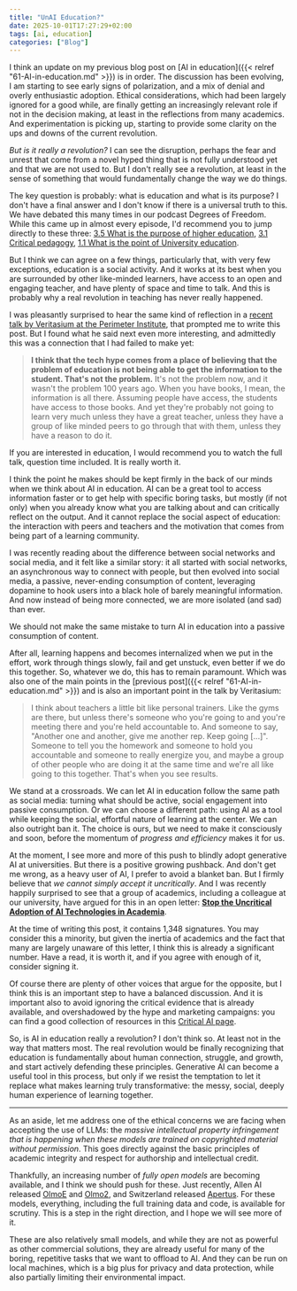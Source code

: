 ```yaml
---
title: "UnAI Education?"
date: 2025-10-01T17:27:29+02:00
tags: [ai, education]
categories: ["Blog"]
---
```


I think an update on my previous blog post on [AI in education]({{< relref "61-AI-in-education.md" >}}) is in order. The discussion has been evolving, I am starting to see early signs of polarization, and a mix of denial and overly enthusiastic adoption. Ethical considerations, which had been largely ignored for a good while, are finally getting an increasingly relevant role if not in the decision making, at least in the reflections from many academics. And experimentation is picking up, starting to provide some clarity on the ups and downs of the current revolution.

*But is it really a revolution?* I can see the disruption, perhaps the fear and unrest that come from a novel hyped thing that is not fully understood yet and that we are not used to. But I don't really see a revolution, at least in the sense of something that would fundamentally change the way we do things.

The key question is probably: what is education and what is its purpose? I don't have a final answer and I don't know if there is a universal truth to this. We have debated this many times in our podcast Degrees of Freedom. While this came up in almost every episode, I'd recommend you to jump directly to these three: [3.5 What is the purpose of higher education](https://creators.spotify.com/pod/profile/degrees-of-freedom/episodes/S3E05-Groningen-Podcasters-United---Whats-the-purpose-of-Higher-Education-e2oidal/a-abhk91h), [3.1 Critical pedagogy](https://creators.spotify.com/pod/profile/degrees-of-freedom/episodes/S3E01-Critical-Pedagogy-and-the-Work-of-Paulo-Freire-e2oid9u), [1.1 What is the point of University education](https://creators.spotify.com/pod/profile/degrees-of-freedom/episodes/S1-Ep1---Whats-the-point-of-University-education-e2oida4/a-abhk910).

But I think we can agree on a few things, particularly that, with very few exceptions, education is a social activity. And it works at its best when you are surrounded by other like-minded learners, have access to an open and engaging teacher, and have plenty of space and time to talk. And this is probably why a real revolution in teaching has never really happened.

I was pleasantly surprised to hear the same kind of reflection in a [recent talk by Veritasium at the Perimeter Institute](https://youtu.be/0xS68sl2D70), that prompted me to write this post. But I found what he said next even more interesting, and admittedly this was a connection that I had failed to make yet:

> **I think that the tech hype comes from a place of believing that the problem of education is not being able to get the information to the student.
> That's not the problem.** It's not the problem now, and it wasn't the problem 100 years ago.
> When you have books, I mean, the information is all there. Assuming people have access, the students have access to those books. And yet they're probably not going to learn very much unless they have a great teacher, unless they have a group of like minded peers to go through that with them, unless they have a reason to do it.

If you are interested in education, I would recommend you to watch the full talk, question time included. It is really worth it.

I think the point he makes should be kept firmly in the back of our minds when we think about AI in education. AI can be a great tool to access information faster or to get help with specific boring tasks, but mostly (if not only) when you already know what you are talking about and can critically reflect on the output. And it cannot replace the social aspect of education: the interaction with peers and teachers and the motivation that comes from being part of a learning community.

I was recently reading about the difference between social networks and social media, and it felt like a similar story: it all started with social networks, an asynchronous way to connect with people, but then evolved into social media, a passive, never-ending consumption of content, leveraging dopamine to hook users into a black hole of barely meaningful information. And now instead of being more connected, we are more isolated (and sad) than ever.

We should not make the same mistake to turn AI in education into a passive consumption of content.

After all, learning happens and becomes internalized when we put in the effort, work through things slowly, fail and get unstuck, even better if we do this together. So, whatever we do, this has to remain paramount. Which was also one of the main points in the [previous post]({{< relref "61-AI-in-education.md" >}}) and is also an important point in the talk by Veritasium:

> I think about teachers a little bit like personal trainers. Like the gyms are there, but unless there's someone who you're going to and you're meeting there and you're held accountable to. And someone to say, "Another one and another, give me another rep. Keep going [...]". Someone to tell you the homework and someone to hold you accountable and someone to really energize you, and maybe a group of other people who are doing it at the same time and we're all like going to this together. That's when you see results.

We stand at a crossroads. We can let AI in education follow the same path as social media: turning what should be active, social engagement into passive consumption. Or we can choose a different path: using AI as a tool while keeping the social, effortful nature of learning at the center. We can also outright ban it. The choice is ours, but we need to make it consciously and soon, before the momentum of *progress and efficiency* makes it for us.

At the moment, I see more and more of this push to blindly adopt generative AI at universities. But there is a positive growing pushback. And don't get me wrong, as a heavy user of AI, I prefer to avoid a blanket ban. But I firmly believe that *we cannot simply accept it uncritically*. And I was recently happily surprised to see that a group of academics, including a colleague at our university, have argued for this in an open letter: [**Stop the Uncritical Adoption of AI Technologies in Academia**](https://openletter.earth/open-letter-stop-the-uncritical-adoption-of-ai-technologies-in-academia-b65bba1e?limit=0).

At the time of writing this post, it contains 1,348 signatures. You may consider this a minority, but given the inertia of academics and the fact that many are largely unaware of this letter, I think this is already a significant number. Have a read, it is worth it, and if you agree with enough of it, consider signing it.

Of course there are plenty of other voices that argue for the opposite, but I think this is an important step to have a balanced discussion. And it is important also to avoid ignoring the critical evidence that is already available, and overshadowed by the hype and marketing campaigns: you can find a good collection of resources in this [Critical AI page](https://olivia.science/ai).

So, is AI in education really a revolution? I don't think so. At least not in the way that matters most. The real revolution would be finally recognizing that education is fundamentally about human connection, struggle, and growth, and start actively defending these principles. Generative AI can become a useful tool in this process, but only if we resist the temptation to let it replace what makes learning truly transformative: the messy, social, deeply human experience of learning together.

- - - - -

As an aside, let me address one of the ethical concerns we are facing when accepting the use of LLMs: the *massive intellectual property infringement that is happening when these models are trained on copyrighted material without permission*. This goes directly against the basic principles of academic integrity and respect for authorship and intellectual credit.

Thankfully, an increasing number of *fully open models* are becoming available, and I think we should push for these. Just recently, Allen AI released [OlmoE](https://allenai.org/language-models) and [Olmo2](https://allenai.org/olmo), and Switzerland released [Apertus](https://www.swiss-ai.org/apertus). For these models, everything, including the full training data and code, is available for scrutiny. This is a step in the right direction, and I hope we will see more of it.

These are also relatively small models, and while they are not as powerful as other commercial solutions, they are already useful for many of the boring, repetitive tasks that we want to offload to AI. And they can be run on local machines, which is a big plus for privacy and data protection, while also partially limiting their environmental impact.
